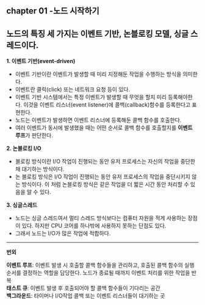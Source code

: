 ## chapter 01 -노드 시작하기


노드의 특징 세 가지는 **이벤트 기반**, **논블로킹 모델**, **싱글 스레드이다**.
---

**1. 이벤트 기반(event-driven)**
- 이벤트 기반이란 이벤트가 발생할 때 미리 지정해둔 작업을 수행하는 방식을 의미한다. 
- 이벤트란 클릭(click) 또는 네트워크 요청 등이 있다.
- 이벤트 기반 시스템에서는 특정 이벤트가 발생할 때 무엇을 할지 미리 등록해야한다. 이것을 이벤트 리스너(event listener)에 콜백(callback)함수를 등록한다고 표현한다.
- 노드는 이벤트가 발생하면 이벤트 리스너에 등록해둔 콜백 함수를 호출한다.
- 여러 이벤트가 동시에 발생했을 때는 어떤 순서로 콜백 함수를 호출할지를 **이벤트 루프**가 판단한다.

**2. 논블로킹 I/O**
-  블로킹 방식이란 I/O 작업이 진행되는 동안 유저 프로세스는 자신의 작업을 중단한 채 대기하는 방식이다. 
- 논 블로킹 방식은 I/O 작업이 진행되는 동안 유저 프로세스의 작업을 중단시키지 않는 방식이다.
이 처럼 논블로킹 방식은 같은 작업을 더 짧은 시간 동안 처리할 수 있음을 알 수 있다.

**3. 싱글스레드**
- 노드는 싱글 스레드여서 멀티 스레드 방식보다는 컴퓨터 자원을 적게 사용하는 장점이 있다. 하지만 CPU 코어를 하나밖에 사용하지 못하는 단점도 있다.
- 그래서 노드는 I/O가 많은 작업에 적합하다.

---
**번외** 

**이벤트 루프**: 이벤트 발생 시 호출할 콜백 함수들을 관리하고, 호출된 콜백 함수의 실행 순서를 결정하는 역할을 담당한다. 노드가 종료될 때까지 이벤트 처리를 위한 작업을 반복<br>
**태스트 큐**: 이벤트 발생 후 호출되어야 할 콜백 함수들이 기다리는 공간<br>
**백그라운드**: 타이머나 I/O작업 콜백 또는 이벤트 리스너들이 대기하는 곳<br>

